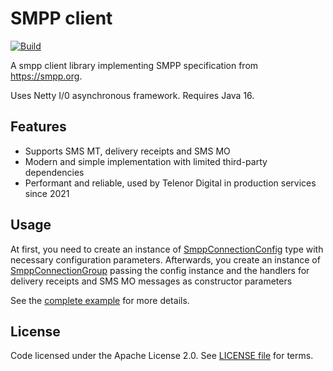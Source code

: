 # SMPP client

[![Build](https://github.com/telenordigital/sms-smpp/actions/workflows/build.yml/badge.svg)](https://github.com/telenordigital/sms-smpp/actions/workflows/build.yml)

A smpp client library implementing SMPP specification from https://smpp.org.

Uses Netty I/0 asynchronous framework. Requires Java 16.

## Features

- Supports SMS MT, delivery receipts and SMS MO
- Modern and simple implementation with limited third-party dependencies
- Performant and reliable, used by Telenor Digital in production services since 2021

## Usage

At first, you need to create an instance
of [SmppConnectionConfig](src/main/java/com/telenordigital/sms/smpp/config/SmppConnectionConfig.java)
type with necessary configuration parameters. Afterwards, you create an instance
of [SmppConnectionGroup](src/main/java/com/telenordigital/sms/smpp/SmppConnectionGroup.java)
passing the config instance and the handlers for delivery receipts and SMS MO messages as
constructor parameters

See the [complete example](src/test/java/com/telenordigital/sms/smpp/SmppConnectionTester.java) for
more details.

## License

Code licensed under the Apache License 2.0.
See [LICENSE file](https://github.com/telenordigital/sms-smpp/blob/master/LICENSE) for terms.
